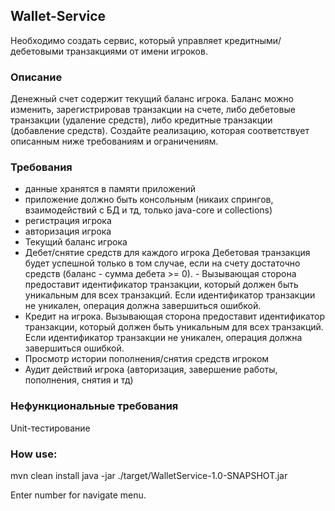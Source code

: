 ## Wallet-Service

Необходимо создать сервис, который управляет кредитными/дебетовыми транзакциями от имени игроков.

### Описание

Денежный счет содержит текущий баланс игрока. Баланс можно изменить, зарегистрировав транзакции на счете, либо дебетовые
транзакции (удаление средств), либо кредитные транзакции (добавление средств). Создайте реализацию, которая
соответствует описанным ниже требованиям и ограничениям.

### Требования

- данные хранятся в памяти приложений
- приложение должно быть консольным (никаих спрингов, взаимодействий с БД и тд, только java-core и collections)
- регистрация игрока
- авторизация игрока
- Текущий баланс игрока
- Дебет/снятие средств для каждого игрока Дебетовая транзакция будет успешной только в том случае, если на счету
  достаточно средств (баланс - сумма дебета >= 0). - Вызывающая сторона предоставит идентификатор транзакции, который
  должен быть уникальным для всех транзакций. Если идентификатор транзакции не уникален, операция должна завершиться
  ошибкой.
- Кредит на игрока. Вызывающая сторона предоставит идентификатор транзакции, который должен быть уникальным для всех
  транзакций. Если идентификатор транзакции не уникален, операция должна завершиться ошибкой.
- Просмотр истории пополнения/снятия средств игроком
- Аудит действий игрока (авторизация, завершение работы, пополнения, снятия и тд)

### Нефункциональные требования

Unit-тестирование

### How use:

 mvn clean install
 java -jar ./target/WalletService-1.0-SNAPSHOT.jar 

Enter number for navigate menu.